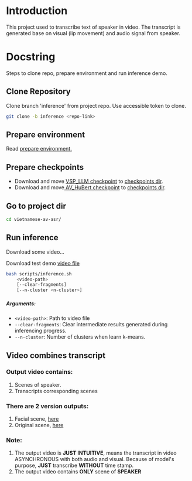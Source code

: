 # Introduction
This project used to transcribe text of speaker in video.
The transcript is generated base on visual (lip movement) and audio signal from speaker.

# Docstring
Steps to clone repo, prepare environment and run inference demo.

## Clone Repository
Clone branch 'inference' from project repo. Use accessible token to clone.  
```bash
git clone -b inference <repo-link>
```

## Prepare environment
Read [prepare environment.](scripts/README.md) 

## Prepare checkpoints
- Download and move [VSP_LLM checkpoint](https://drive.google.com/file/d/1cQJ-RRZv9Qbl_4zyjZliQurcr_FwnB18/view?usp=share_link) to [checkpoints dir](src/models/checkpoints/).
- Download and move[ AV_HuBert checkpoint](https://drive.google.com/file/d/167-_DiLutzMZtDcnA69tdlp5KxwMmHxQ/view?usp=share_link) to [checkpoints dir](src/models/checkpoints/).

## Go to project dir
```bash
cd vietnamese-av-asr/
```

## Run inference
Download some video...

Download test demo [video file](https://drive.google.com/file/d/1Qgar8SXyfPSeg7O69VtBNyUCZuSdP7LQ/view?usp=share_link)
```bash
bash scripts/inference.sh 
    <video-path>
    [--clear-fragments]
    [--n-cluster <n-cluster>]
```
##### Arguments:
- `<video-path>`: Path to video file
- `--clear-fragments`: Clear intermediate results generated during inferencing progress.
- `--n-cluster`: Number of clusters when learn k-means.

## Video combines transcript
### Output video contains:
1. Scenes of speaker.
2. Transcripts corresponding scenes


### There are 2 version outputs:
1. Facial scene, [here](results)
2. Original scene, [here](results)

### Note:
1.  The output video is **JUST INTUITIVE**,
    means the transcript in video ASYNCHRONOUS with both audio and visual. 
    Because of model's purpose, **JUST** transcribe **WITHOUT** time stamp.
2. The output video contains **ONLY** scene of **SPEAKER**




